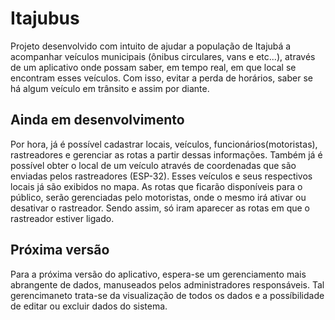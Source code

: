 # Itajubus

Projeto desenvolvido com intuito de ajudar a população de Itajubá a acompanhar veículos municipais (ônibus circulares, vans e etc...), através de um aplicativo onde possam saber, em tempo real, em que local se encontram esses veículos. Com isso, evitar a perda de horários, saber se há algum veículo em trânsito e assim por diante.

## Ainda em desenvolvimento

Por hora, já é possível cadastrar locais, veículos, funcionários(motoristas), rastreadores e gerenciar as rotas a partir dessas informações. 
Também já é possível obter o local de um veículo através de coordenadas que são enviadas pelos rastreadores (ESP-32). Esses veículos e seus respectivos locais já são exibidos no mapa.
As rotas que ficarão disponíveis para o público, serão gerenciadas pelo motoristas, onde o mesmo irá ativar ou desativar o rastreador. Sendo assim, só iram aparecer as rotas em que o rastreador estiver ligado.

## Próxima versão

Para a próxima versão do aplicativo, espera-se um gerenciamento mais abrangente de dados, manuseados pelos administradores responsáveis. Tal gerencimaneto trata-se da visualização de todos os dados e a possíbilidade de editar ou excluir dados do sistema.
